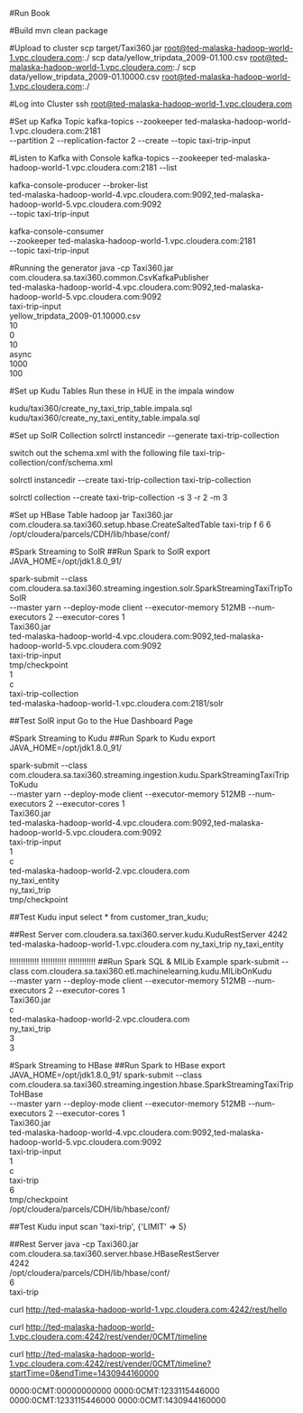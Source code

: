 #Run Book

#Build
mvn clean package

#Upload to cluster
scp target/Taxi360.jar root@ted-malaska-hadoop-world-1.vpc.cloudera.com:./
scp data/yellow_tripdata_2009-01.100.csv root@ted-malaska-hadoop-world-1.vpc.cloudera.com:./
scp data/yellow_tripdata_2009-01.10000.csv root@ted-malaska-hadoop-world-1.vpc.cloudera.com:./

#Log into Cluster
ssh root@ted-malaska-hadoop-world-1.vpc.cloudera.com

#Set up Kafka Topic
kafka-topics --zookeeper ted-malaska-hadoop-world-1.vpc.cloudera.com:2181 \
--partition 2 --replication-factor 2 --create --topic taxi-trip-input

#Listen to Kafka with Console 
kafka-topics --zookeeper ted-malaska-hadoop-world-1.vpc.cloudera.com:2181 --list

kafka-console-producer --broker-list \
ted-malaska-hadoop-world-4.vpc.cloudera.com:9092,ted-malaska-hadoop-world-5.vpc.cloudera.com:9092 \
--topic taxi-trip-input

kafka-console-consumer \
--zookeeper ted-malaska-hadoop-world-1.vpc.cloudera.com:2181 \
--topic taxi-trip-input

#Running the generator
java -cp Taxi360.jar com.cloudera.sa.taxi360.common.CsvKafkaPublisher \
ted-malaska-hadoop-world-4.vpc.cloudera.com:9092,ted-malaska-hadoop-world-5.vpc.cloudera.com:9092 \
taxi-trip-input \
yellow_tripdata_2009-01.10000.csv \
10 \
0 \
10 \
async \
1000 \
100

#Set up Kudu Tables
Run these in HUE in the impala window

kudu/taxi360/create_ny_taxi_trip_table.impala.sql
kudu/taxi360/create_ny_taxi_entity_table.impala.sql

#Set up SolR Collection
solrctl instancedir --generate taxi-trip-collection

switch out the schema.xml with the following file taxi-trip-collection/conf/schema.xml

solrctl instancedir --create taxi-trip-collection taxi-trip-collection

solrctl collection --create taxi-trip-collection -s 3 -r 2 -m 3

#Set up HBase Table
hadoop jar Taxi360.jar  com.cloudera.sa.taxi360.setup.hbase.CreateSaltedTable taxi-trip f 6 6 /opt/cloudera/parcels/CDH/lib/hbase/conf/

#Spark Streaming to SolR
##Run Spark to SolR
export JAVA_HOME=/opt/jdk1.8.0_91/

spark-submit --class com.cloudera.sa.taxi360.streaming.ingestion.solr.SparkStreamingTaxiTripToSolR \
--master yarn --deploy-mode client --executor-memory 512MB --num-executors 2 --executor-cores 1 \
Taxi360.jar \
ted-malaska-hadoop-world-4.vpc.cloudera.com:9092,ted-malaska-hadoop-world-5.vpc.cloudera.com:9092 \
taxi-trip-input \
tmp/checkpoint \
1 \
c \
taxi-trip-collection \
ted-malaska-hadoop-world-1.vpc.cloudera.com:2181/solr

##Test SolR input
Go to the Hue Dashboard Page

#Spark Streaming to Kudu
##Run Spark to Kudu
export JAVA_HOME=/opt/jdk1.8.0_91/

spark-submit --class com.cloudera.sa.taxi360.streaming.ingestion.kudu.SparkStreamingTaxiTripToKudu \
--master yarn --deploy-mode client --executor-memory 512MB --num-executors 2 --executor-cores 1 \
Taxi360.jar \
ted-malaska-hadoop-world-4.vpc.cloudera.com:9092,ted-malaska-hadoop-world-5.vpc.cloudera.com:9092 \
taxi-trip-input \
1 \
c \
ted-malaska-hadoop-world-2.vpc.cloudera.com \
ny_taxi_entity \
ny_taxi_trip \
tmp/checkpoint

##Test Kudu input
select * from customer_tran_kudu;

##Rest Server
com.cloudera.sa.taxi360.server.kudu.KuduRestServer 4242 \
ted-malaska-hadoop-world-1.vpc.cloudera.com ny_taxi_trip ny_taxi_entity

!!!!!!!!!!!!!
!!!!!!!!!!!
!!!!!!!!!!!!
##Run Spark SQL & MlLib Example
spark-submit --class com.cloudera.sa.taxi360.etl.machinelearning.kudu.MlLibOnKudu \
--master yarn --deploy-mode client --executor-memory 512MB --num-executors 2 --executor-cores 1 \
Taxi360.jar \
c \
ted-malaska-hadoop-world-2.vpc.cloudera.com \
ny_taxi_trip \
3 \
3

#Spark Streaming to HBase
##Run Spark to HBase
export JAVA_HOME=/opt/jdk1.8.0_91/
spark-submit --class com.cloudera.sa.taxi360.streaming.ingestion.hbase.SparkStreamingTaxiTripToHBase \
--master yarn --deploy-mode client --executor-memory 512MB --num-executors 2 --executor-cores 1 \
Taxi360.jar \
ted-malaska-hadoop-world-4.vpc.cloudera.com:9092,ted-malaska-hadoop-world-5.vpc.cloudera.com:9092 \
taxi-trip-input \
1 \
c \
taxi-trip \
6 \
tmp/checkpoint \
/opt/cloudera/parcels/CDH/lib/hbase/conf/

##Test Kudu input
scan 'taxi-trip', {'LIMIT' => 5}

##Rest Server
java -cp Taxi360.jar com.cloudera.sa.taxi360.server.hbase.HBaseRestServer \
4242 \
/opt/cloudera/parcels/CDH/lib/hbase/conf/  \
6 \
taxi-trip

curl http://ted-malaska-hadoop-world-1.vpc.cloudera.com:4242/rest/hello

curl http://ted-malaska-hadoop-world-1.vpc.cloudera.com:4242/rest/vender/0CMT/timeline

curl http://ted-malaska-hadoop-world-1.vpc.cloudera.com:4242/rest/vender/0CMT/timeline?startTime=0&endTime=1430944160000

0000:0CMT:00000000000
0000:0CMT:1233115446000                                                                                                                          
0000:0CMT:1233115446000
0000:0CMT:1430944160000





